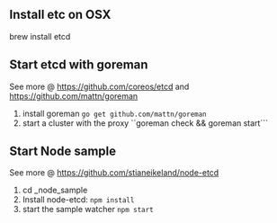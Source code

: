 Install etc on OSX
------------------

brew install etcd

Start etcd with goreman
-----------------------

See more @ https://github.com/coreos/etcd
and
 https://github.com/mattn/goreman

1. install goreman ```go get github.com/mattn/goreman```
1. start a cluster with the proxy ``goreman check && goreman start```

Start Node sample
-----------------

See more @ https://github.com/stianeikeland/node-etcd

1. cd _node_sample
1. Install node-etcd: ```npm install```
1. start the sample watcher ```npm start```
